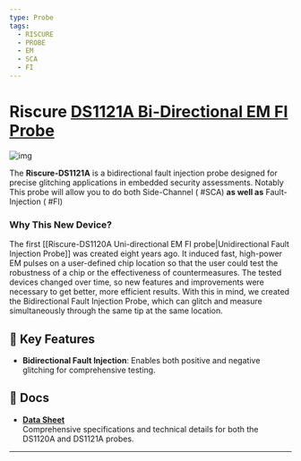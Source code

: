 ```yaml
---
type: Probe
tags:
  - RISCURE
  - PROBE
  - EM
  - SCA
  - FI
---
```


# Riscure [DS1121A Bi-Directional EM FI Probe](https://www.keysight.com/us/en/product/DS1121A/bidirectional-fault-injection-probe.html)
![img](https://keysight-h.assetsadobe.com/is/image/content/dam/keysight/en/img/prd/device-vulnerability-analysis/ds1121a-bidirectional-fault-injection-probe/bidirectional-fault-injection-probe%E2%80%8B-ds1121a_1.png)

The **Riscure-DS1121A** is a bidirectional fault injection probe designed for precise glitching applications in embedded security assessments. Notably This probe will allow you to do both Side-Channel ( #SCA) __as well as__ Fault-Injection ( #FI)

### Why This New Device? 
The first [[Riscure-DS1120A Uni-directional EM FI probe|Unidirectional Fault Injection Probe]] was created eight years ago. It induced fast, high-power EM pulses on a user-defined chip location so that the user could test the robustness of a chip or the effectiveness of countermeasures. The tested devices changed over time, so new features and improvements were necessary to get better, more efficient results. With this in mind, we created the Bidirectional Fault Injection Probe, which can glitch and measure simultaneously through the same tip at the same location.  

## 🔧 Key Features

- **Bidirectional Fault Injection**: Enables both positive and negative glitching for comprehensive testing.  


## 📄 Docs


- **[Data Sheet](https://www.keysight.com/us/en/assets/3124-1801/data-sheets/DS1120A-Unidirectional-Fault-Injection-Probe-DS1121A-Bidirectional-Fault-Injection-Probe.pdf)**  
  Comprehensive specifications and technical details for both the DS1120A and DS1121A probes.

---
